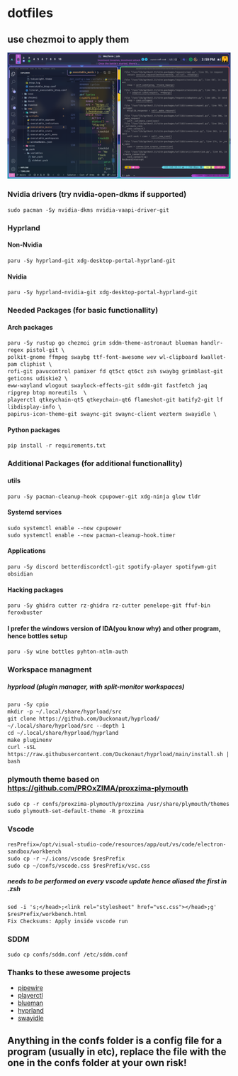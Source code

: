 # dotfiles 
## use chezmoi to apply them

![Hyprland](/hyprland.png)


### Nvidia drivers (try nvidia-open-dkms if supported)
```
sudo pacman -Sy nvidia-dkms nvidia-vaapi-driver-git
```

### Hyprland
#### Non-Nvidia
```
paru -Sy hyprland-git xdg-desktop-portal-hyprland-git
```
#### Nvidia
```
paru -Sy hyprland-nvidia-git xdg-desktop-portal-hyprland-git
```



### Needed Packages (for basic functionallity)

#### Arch packages
```
paru -Sy rustup go chezmoi grim sddm-theme-astronaut blueman handlr-regex pistol-git \
polkit-gnome ffmpeg swaybg ttf-font-awesome wev wl-clipboard kwallet-pam cliphist \
rofi-git pavucontrol pamixer fd qt5ct qt6ct zsh swaybg grimblast-git geticons udiskie2 \
eww-wayland wlogout swaylock-effects-git sddm-git fastfetch jaq ripgrep btop moreutils  \
playerctl qtkeychain-qt5 qtkeychain-qt6 flameshot-git batify2-git lf libdisplay-info \
papirus-icon-theme-git swaync-git swaync-client wezterm swayidle \
```

#### Python packages
```
pip install -r requirements.txt
```

### Additional Packages (for additional functionallity)

#### utils
```
paru -Sy pacman-cleanup-hook cpupower-git xdg-ninja glow tldr
```

#### Systemd services
```
sudo systemctl enable --now cpupower
sudo systemctl enable --now pacman-cleanup-hook.timer
```

#### Applications
```
paru -Sy discord betterdiscordctl-git spotify-player spotifywm-git obsidian
```

#### Hacking packages
```
paru -Sy ghidra cutter rz-ghidra rz-cutter penelope-git ffuf-bin feroxbuster
```

#### I prefer the windows version of IDA(you know why) and other program, hence bottles setup
```
paru -Sy wine bottles pyhton-ntlm-auth
```

### Workspace managment

##### hyprload (plugin manager, with split-monitor workspaces)
```
paru -Sy cpio
mkdir -p ~/.local/share/hyprload/src
git clone https://github.com/Duckonaut/hyprload/ ~/.local/share/hyprload/src --depth 1
cd ~/.local/share/hyprload/hyprland
make pluginenv
curl -sSL https://raw.githubusercontent.com/Duckonaut/hyprload/main/install.sh | bash
```

### plymouth theme based on https://github.com/PROxZIMA/proxzima-plymouth
```
sudo cp -r confs/proxzima-plymouth/proxzima /usr/share/plymouth/themes
sudo plymouth-set-default-theme -R proxzima
```

### Vscode
```
resPrefix=/opt/visual-studio-code/resources/app/out/vs/code/electron-sandbox/workbench
sudo cp -r ~/.icons/vscode $resPrefix
sudo cp ~/confs/vscode.css $resPrefix/vsc.css
```
##### needs to be performed on every vscode update hence aliased the first in .zsh
```
sed -i 's;</head>;<link rel="stylesheet" href="vsc.css"></head>;g' $resPrefix/workbench.html
Fix Checksums: Apply inside vscode run
```

### SDDM
```
sudo cp confs/sddm.conf /etc/sddm.conf
```

### Thanks to these awesome projects
* [pipewire](https://archlinux.org/packages/extra/x86_64/pipewire/)
* [playerctl](https://www.archlinux.org/packages/extra/x86_64/playerctl/)
* [blueman](https://archlinux.org/packages/extra/x86_64/blueman/)
* [hyprland](https://aur.archlinux.org/packages/hyprland-git/)
* [swayidle](https://archlinux.org/packages/extra/x86_64/swayidle/)

## Anything in the confs folder is a config file for a program (usually in etc), replace the file with the one in the confs folder __at your own risk__!
